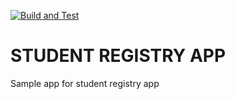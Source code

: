 [![Build and Test](https://github.com/dimosoftuni/Student-Registry-App-June/actions/workflows/build_test.yml/badge.svg)](https://github.com/dimosoftuni/Student-Registry-App-June/actions/workflows/build_test.yml)

# STUDENT REGISTRY APP
Sample app for student registry app
